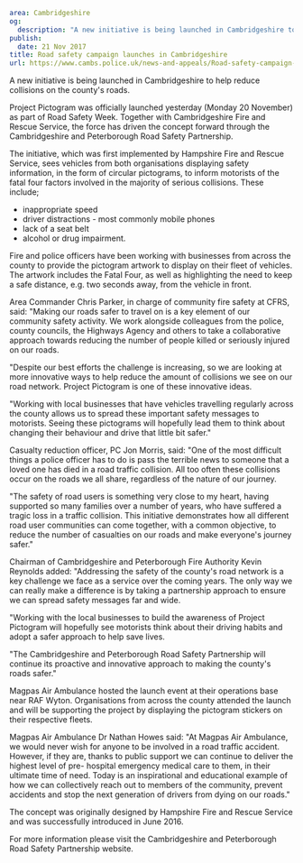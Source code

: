 ```yaml
area: Cambridgeshire
og:
  description: "A new initiative is being launched in Cambridgeshire to help reduce collisions on the county\u2019s roads."
publish:
  date: 21 Nov 2017
title: Road safety campaign launches in Cambridgeshire
url: https://www.cambs.police.uk/news-and-appeals/Road-safety-campaign-launch
```

A new initiative is being launched in Cambridgeshire to help reduce collisions on the county's roads.

Project Pictogram was officially launched yesterday (Monday 20 November) as part of Road Safety Week. Together with Cambridgeshire Fire and Rescue Service, the force has driven the concept forward through the Cambridgeshire and Peterborough Road Safety Partnership.

The initiative, which was first implemented by Hampshire Fire and Rescue Service, sees vehicles from both organisations displaying safety information, in the form of circular pictograms, to inform motorists of the fatal four factors involved in the majority of serious collisions. These include;

 * inappropriate speed
 * driver distractions - most commonly mobile phones
 * lack of a seat belt
 * alcohol or drug impairment.

Fire and police officers have been working with businesses from across the county to provide the pictogram artwork to display on their fleet of vehicles. The artwork includes the Fatal Four, as well as highlighting the need to keep a safe distance, e.g. two seconds away, from the vehicle in front.

Area Commander Chris Parker, in charge of community fire safety at CFRS, said: "Making our roads safer to travel on is a key element of our community safety activity. We work alongside colleagues from the police, county councils, the Highways Agency and others to take a collaborative approach towards reducing the number of people killed or seriously injured on our roads.

"Despite our best efforts the challenge is increasing, so we are looking at more innovative ways to help reduce the amount of collisions we see on our road network. Project Pictogram is one of these innovative ideas.

"Working with local businesses that have vehicles travelling regularly across the county allows us to spread these important safety messages to motorists. Seeing these pictograms will hopefully lead them to think about changing their behaviour and drive that little bit safer."

Casualty reduction officer, PC Jon Morris, said: "One of the most difficult things a police officer has to do is pass the terrible news to someone that a loved one has died in a road traffic collision. All too often these collisions occur on the roads we all share, regardless of the nature of our journey.

"The safety of road users is something very close to my heart, having supported so many families over a number of years, who have suffered a tragic loss in a traffic collision. This initiative demonstrates how all different road user communities can come together, with a common objective, to reduce the number of casualties on our roads and make everyone's journey safer."

Chairman of Cambridgeshire and Peterborough Fire Authority Kevin Reynolds added: "Addressing the safety of the county's road network is a key challenge we face as a service over the coming years. The only way we can really make a difference is by taking a partnership approach to ensure we can spread safety messages far and wide.

"Working with the local businesses to build the awareness of Project Pictogram will hopefully see motorists think about their driving habits and adopt a safer approach to help save lives.

"The Cambridgeshire and Peterborough Road Safety Partnership will continue its proactive and innovative approach to making the county's roads safer."

Magpas Air Ambulance hosted the launch event at their operations base near RAF Wyton. Organisations from across the county attended the launch and will be supporting the project by displaying the pictogram stickers on their respective fleets.

Magpas Air Ambulance Dr Nathan Howes said: "At Magpas Air Ambulance, we would never wish for anyone to be involved in a road traffic accident. However, if they are, thanks to public support we can continue to deliver the highest level of pre- hospital emergency medical care to them, in their ultimate time of need. Today is an inspirational and educational example of how we can collectively reach out to members of the community, prevent accidents and stop the next generation of drivers from dying on our roads."

The concept was originally designed by Hampshire Fire and Rescue Service and was successfully introduced in June 2016.

For more information please visit the Cambridgeshire and Peterborough Road Safety Partnership website.
